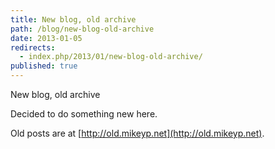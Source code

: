 ```yaml
---
title: New blog, old archive
path: /blog/new-blog-old-archive
date: 2013-01-05
redirects:
  - index.php/2013/01/new-blog-old-archive/
published: true
---
```


New blog, old archive

Decided to do something new here.

Old posts are at [http://old.mikeyp.net](http://old.mikeyp.net).
